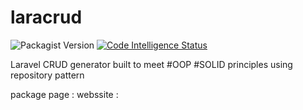 # laracrud

![Packagist Version](https://img.shields.io/packagist/v/mbiomee/laracrud?style=plastic) [![Code Intelligence Status](https://scrutinizer-ci.com/g/mbiomee/laracrud/badges/code-intelligence.svg?b=master)](https://scrutinizer-ci.com/code-intelligence)

Laravel CRUD generator built to meet #OOP  #SOLID principles using repository pattern


package page : 
webssite : 
